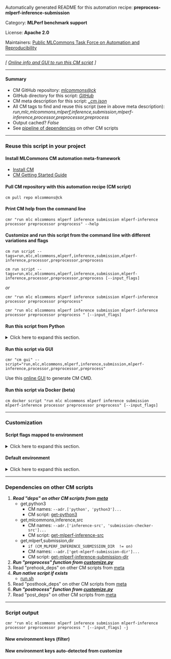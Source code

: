 Automatically generated README for this automation recipe: **preprocess-mlperf-inference-submission**

Category: **MLPerf benchmark support**

License: **Apache 2.0**

Maintainers: [Public MLCommons Task Force on Automation and Reproducibility](https://github.com/mlcommons/ck/blob/master/docs/taskforce.md)

---
*[ [Online info and GUI to run this CM script](https://access.cknowledge.org/playground/?action=scripts&name=preprocess-mlperf-inference-submission,c23068394a314266) ]*

---
#### Summary

* CM GitHub repository: *[mlcommons@ck](https://github.com/mlcommons/ck/tree/dev/cm-mlops)*
* GitHub directory for this script: *[GitHub](https://github.com/mlcommons/ck/tree/dev/cm-mlops/script/preprocess-mlperf-inference-submission)*
* CM meta description for this script: *[_cm.json](_cm.json)*
* All CM tags to find and reuse this script (see in above meta description): *run,mlc,mlcommons,mlperf,inference,submission,mlperf-inference,processor,preprocessor,preprocess*
* Output cached? *False*
* See [pipeline of dependencies](#dependencies-on-other-cm-scripts) on other CM scripts


---
### Reuse this script in your project

#### Install MLCommons CM automation meta-framework

* [Install CM](https://access.cknowledge.org/playground/?action=install)
* [CM Getting Started Guide](https://github.com/mlcommons/ck/blob/master/docs/getting-started.md)

#### Pull CM repository with this automation recipe (CM script)

```cm pull repo mlcommons@ck```

#### Print CM help from the command line

````cmr "run mlc mlcommons mlperf inference submission mlperf-inference processor preprocessor preprocess" --help````

#### Customize and run this script from the command line with different variations and flags

`cm run script --tags=run,mlc,mlcommons,mlperf,inference,submission,mlperf-inference,processor,preprocessor,preprocess`

`cm run script --tags=run,mlc,mlcommons,mlperf,inference,submission,mlperf-inference,processor,preprocessor,preprocess [--input_flags]`

*or*

`cmr "run mlc mlcommons mlperf inference submission mlperf-inference processor preprocessor preprocess"`

`cmr "run mlc mlcommons mlperf inference submission mlperf-inference processor preprocessor preprocess " [--input_flags]`


#### Run this script from Python

<details>
<summary>Click here to expand this section.</summary>

```python

import cmind

r = cmind.access({'action':'run'
                  'automation':'script',
                  'tags':'run,mlc,mlcommons,mlperf,inference,submission,mlperf-inference,processor,preprocessor,preprocess'
                  'out':'con',
                  ...
                  (other input keys for this script)
                  ...
                 })

if r['return']>0:
    print (r['error'])

```

</details>


#### Run this script via GUI

```cmr "cm gui" --script="run,mlc,mlcommons,mlperf,inference,submission,mlperf-inference,processor,preprocessor,preprocess"```

Use this [online GUI](https://cKnowledge.org/cm-gui/?tags=run,mlc,mlcommons,mlperf,inference,submission,mlperf-inference,processor,preprocessor,preprocess) to generate CM CMD.

#### Run this script via Docker (beta)

`cm docker script "run mlc mlcommons mlperf inference submission mlperf-inference processor preprocessor preprocess" [--input_flags]`

___
### Customization


#### Script flags mapped to environment
<details>
<summary>Click here to expand this section.</summary>

* `--submission_dir=value`  &rarr;  `CM_MLPERF_INFERENCE_SUBMISSION_DIR=value`
* `--submitter=value`  &rarr;  `CM_MLPERF_SUBMITTER=value`

**Above CLI flags can be used in the Python CM API as follows:**

```python
r=cm.access({... , "submission_dir":...}
```

</details>

#### Default environment

<details>
<summary>Click here to expand this section.</summary>

These keys can be updated via `--env.KEY=VALUE` or `env` dictionary in `@input.json` or using script flags.


</details>

___
### Dependencies on other CM scripts


  1. ***Read "deps" on other CM scripts from [meta](https://github.com/mlcommons/ck/tree/dev/cm-mlops/script/preprocess-mlperf-inference-submission/_cm.json)***
     * get,python3
       * CM names: `--adr.['python', 'python3']...`
       - CM script: [get-python3](https://github.com/mlcommons/ck/tree/master/cm-mlops/script/get-python3)
     * get,mlcommons,inference,src
       * CM names: `--adr.['inference-src', 'submission-checker-src']...`
       - CM script: [get-mlperf-inference-src](https://github.com/mlcommons/ck/tree/master/cm-mlops/script/get-mlperf-inference-src)
     * get,mlperf,submission,dir
       * `if (CM_MLPERF_INFERENCE_SUBMISSION_DIR  != on)`
       * CM names: `--adr.['get-mlperf-submission-dir']...`
       - CM script: [get-mlperf-inference-submission-dir](https://github.com/mlcommons/ck/tree/master/cm-mlops/script/get-mlperf-inference-submission-dir)
  1. ***Run "preprocess" function from [customize.py](https://github.com/mlcommons/ck/tree/dev/cm-mlops/script/preprocess-mlperf-inference-submission/customize.py)***
  1. Read "prehook_deps" on other CM scripts from [meta](https://github.com/mlcommons/ck/tree/dev/cm-mlops/script/preprocess-mlperf-inference-submission/_cm.json)
  1. ***Run native script if exists***
     * [run.sh](https://github.com/mlcommons/ck/tree/dev/cm-mlops/script/preprocess-mlperf-inference-submission/run.sh)
  1. Read "posthook_deps" on other CM scripts from [meta](https://github.com/mlcommons/ck/tree/dev/cm-mlops/script/preprocess-mlperf-inference-submission/_cm.json)
  1. ***Run "postrocess" function from [customize.py](https://github.com/mlcommons/ck/tree/dev/cm-mlops/script/preprocess-mlperf-inference-submission/customize.py)***
  1. Read "post_deps" on other CM scripts from [meta](https://github.com/mlcommons/ck/tree/dev/cm-mlops/script/preprocess-mlperf-inference-submission/_cm.json)

___
### Script output
`cmr "run mlc mlcommons mlperf inference submission mlperf-inference processor preprocessor preprocess " [--input_flags] -j`
#### New environment keys (filter)

#### New environment keys auto-detected from customize
